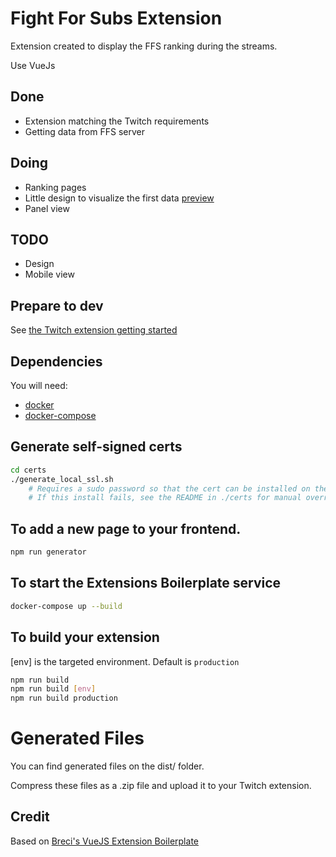 # Fight For Subs Extension 
Extension created to display the FFS ranking during the streams.

Use VueJs

## Done
- Extension matching the Twitch requirements
- Getting data from FFS server

## Doing
- Ranking pages
- Little design to visualize the first data [preview](https://i.imgur.com/CuXGkbu.png)
- Panel view

## TODO
- Design
- Mobile view

## Prepare to dev
See [the Twitch extension getting started](https://dev.twitch.tv/docs/extensions/)

## Dependencies

You will need:
 * [docker](https://docs.docker.com/engine/installation/)
 * [docker-compose](https://docs.docker.com/compose/install/)

## Generate self-signed certs
```bash
cd certs
./generate_local_ssl.sh
    # Requires a sudo password so that the cert can be installed on the root keychain
    # If this install fails, see the README in ./certs for manual override.
```

## To add a new page to your frontend.
```bash
npm run generator
```

## To start the Extensions Boilerplate service
```bash
docker-compose up --build
```

## To build your extension

[env] is the targeted environment. Default is `production`
```bash
npm run build
npm run build [env]
npm run build production
```

# Generated Files
You can find generated files on the dist/ folder.

Compress these files as a .zip file and upload it to your Twitch extension.

## Credit
Based on [Breci's VueJS Extension Boilerplate](https://github.com/Breci/Twitch_extension_Vue_Express_Boilerplate)
